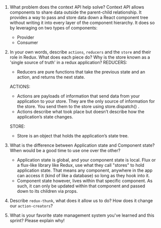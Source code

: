 1. What problem does the context API help solve?
     Context API allows components to share data outside the parent-child relationship.
     It provides a way to pass and store data down a React component tree without writing it into every layer of the component hierarchy. It does so by leveraging on two types of components:
    * Provider
    * Consumer


2. In your own words, describe `actions`, `reducers` and the `store` and their role in Redux. What does each piece do? Why is the store known as a 'single source of truth' in a redux application?
    REDUCERS:
    * Reducers are pure functions that take the previous state and an action, and returns the next state. 
    
    ACTIONS:
    * Actions are payloads of information that send data from your application to your store. They are the only source of information for the store. You send them to the store using store.dispatch() .
    * Actions describe what took place but doesn’t describe how the application’s state changes.
    
    STORE:
    * Store is an object that holds the application’s state tree. 
 

3. What is the difference between Application state and Component state? When would be a good time to use one over the other?
    * Application state is global, and your component state is local. Flux or a flux-like library like Redux, use what they call "stores" to hold application state. That means any component, anywhere in the app can access it (kind of like a database) so long as they hook into it.
    * Component state however, lives within that specific component. As such, it can only be updated within that component and passed down to its children via props.


1. Describe `redux-thunk`, what does it allow us to do? How does it change our `action-creators`?
1. What is your favorite state management system you've learned and this sprint? Please explain why!
